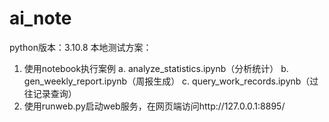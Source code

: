 # ai_note
python版本：3.10.8
本地测试方案：
1. 使用notebook执行案例
  a. analyze_statistics.ipynb（分析统计）
  b. gen_weekly_report.ipynb（周报生成）
  c. query_work_records.ipynb（过往记录查询）
2. 使用runweb.py启动web服务，在网页端访问http://127.0.0.1:8895/

